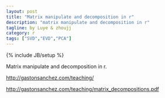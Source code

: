 ```yaml
---
layout: post
title: "Matrix manipulate and decomposition in r"
description: "matrix manipulate and decomposition in r"
tagline: by Luye & zhoujj
category: r 
tags: ["SVD","EVD","PCA"]
---
```

{% include JB/setup %}

Matrix manipulate and decomposition in r.

<!--more-->


http://gastonsanchez.com/teaching/

http://gastonsanchez.com/teaching/matrix_decompositions.pdf
